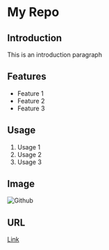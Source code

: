 # My Repo
## Introduction
This is an introduction paragraph

## Features
- Feature 1
- Feature 2
- Feature 3

## Usage
1. Usage 1
2. Usage 2
3. Usage 3

## Image
![Github](https://github.githubassets.com/assets/GitHub-Mark-ea2971cee799.png)

## URL
[Link](https://example.com)

